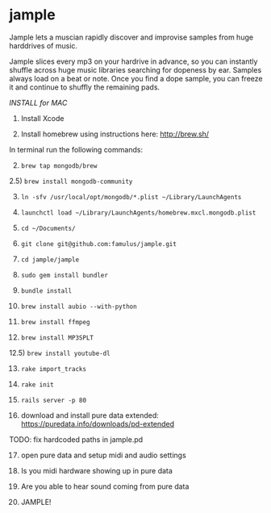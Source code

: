 jample
======

Jample lets a muscian rapidly discover and improvise samples from huge harddrives of music.


Jample slices every mp3 on your hardrive in advance, so you can instantly shuffle across huge music libraries searching for dopeness by ear. Samples always load on a beat or note. Once you find a dope sample, you can freeze it and continue to shuffly the remaining pads.







*INSTALL for MAC*

1) Install Xcode

2) Install homebrew using instructions here: http://brew.sh/

In terminal run the following commands:

2) `brew tap mongodb/brew`

2.5) `brew install mongodb-community`

3) `ln -sfv /usr/local/opt/mongodb/*.plist ~/Library/LaunchAgents`

4) `launchctl load ~/Library/LaunchAgents/homebrew.mxcl.mongodb.plist`

5) `cd ~/Documents/`

6) `git clone git@github.com:famulus/jample.git`

7) `cd jample/jample`

8) `sudo gem install bundler`

9) `bundle install`

10) `brew install aubio --with-python`

11) `brew install ffmpeg`

12) `brew install MP3SPLT`

12.5) `brew install youtube-dl`

13) `rake import_tracks`

14) `rake init`

15) `rails server -p 80`

16) download and install pure data extended: https://puredata.info/downloads/pd-extended

TODO: fix hardcoded paths in jample.pd

17) open pure data and setup midi and audio settings

18) Is you midi hardware showing up in pure data

19) Are you able to hear sound coming from pure data

20) JAMPLE!






